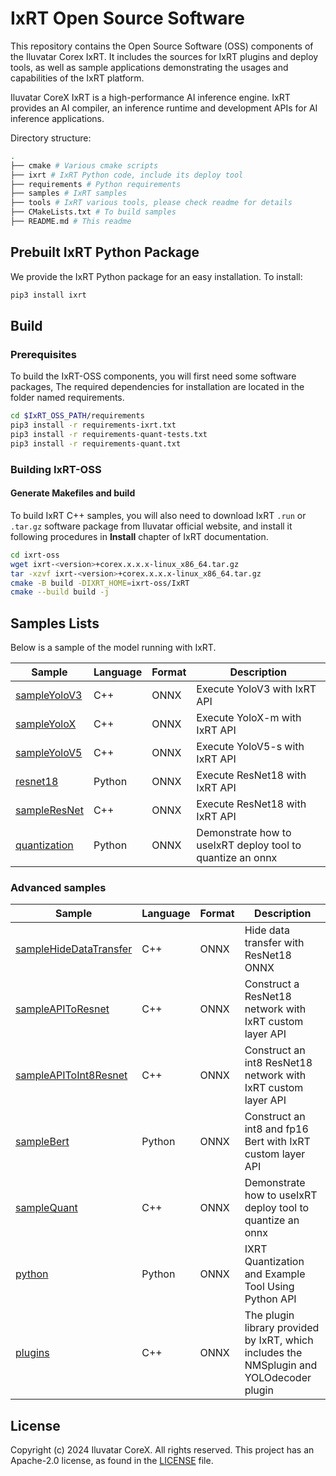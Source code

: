 # IxRT Open Source Software

This repository contains the Open Source Software (OSS) components of the Iluvatar Corex IxRT. It includes the sources for IxRT plugins and deploy tools, as well as sample applications demonstrating the usages and capabilities of the IxRT platform.

Iluvatar CoreX IxRT is a high-performance AI inference engine. IxRT provides an AI compiler, an inference runtime and development APIs for AI inference applications.

Directory structure:

```bash
.
├── cmake # Various cmake scripts
├── ixrt # IxRT Python code, include its deploy tool
├── requirements # Python requirements
├── samples # IxRT samples
├── tools # IxRT various tools, please check readme for details
├── CMakeLists.txt # To build samples
├── README.md # This readme
```

## Prebuilt IxRT Python Package

We provide the IxRT Python package for an easy installation.
To install:

```bash
pip3 install ixrt
```

## Build

### Prerequisites

To build the IxRT-OSS components, you will first need some software packages, The required dependencies for installation are located in the folder named requirements.

```bash
cd $IxRT_OSS_PATH/requirements
pip3 install -r requirements-ixrt.txt
pip3 install -r requirements-quant-tests.txt
pip3 install -r requirements-quant.txt
```

### Building IxRT-OSS

#### Generate Makefiles and build

To build IxRT C++ samples, you will also need to download IxRT `.run` or `.tar.gz` software package from Iluvatar official website, and install it following procedures in **Install** chapter of IxRT documentation.

```bash
cd ixrt-oss
wget ixrt-<version>+corex.x.x.x-linux_x86_64.tar.gz
tar -xzvf ixrt-<version>+corex.x.x.x-linux_x86_64.tar.gz
cmake -B build -DIXRT_HOME=ixrt-oss/IxRT
cmake --build build -j
```

## Samples Lists

Below is a sample of the model running with IxRT.

| Sample                                      | Language | Format | Description                                                |
| ------------------------------------------- | -------- | ------ | ---------------------------------------------------------- |
| [sampleYoloV3](samples/sampleYoloV3)        | C++      | ONNX   | Execute YoloV3 with IxRT API                               |
| [sampleYoloX](samples/sampleYoloX)          | C++      | ONNX   | Execute YoloX-m with IxRT API                              |
| [sampleYoloV5](samples/sampleYoloV5)        | C++      | ONNX   | Execute YoloV5-s with IxRT API                             |
| [resnet18](samples/python/resnet18)         | Python   | ONNX   | Execute ResNet18 with IxRT API                             |
| [sampleResNet](samples/sampleResNet)        | C++      | ONNX   | Execute ResNet18 with IxRT API                             |
| [quantization](samples/python/quantization) | Python   | ONNX   | Demonstrate how to useIxRT deploy tool to quantize an onnx |

### Advanced samples

| Sample                                                   | Language | Format | Description                                                                              |
| -------------------------------------------------------- | -------- | ------ | ---------------------------------------------------------------------------------------- |
| [sampleHideDataTransfer](samples/sampleHideDataTransfer) | C++      | ONNX   | Hide data transfer with ResNet18 ONNX                                                    |
| [sampleAPIToResnet](samples/sampleAPIToResnet)           | C++      | ONNX   | Construct a ResNet18 network with IxRT custom layer API                                  |
| [sampleAPIToInt8Resnet](samples/sampleAPIToInt8Resnet)   | C++      | ONNX   | Construct an int8 ResNet18 network with IxRT custom layer API                            |
| [sampleBert](samples/sampleBert)                         | Python   | ONNX   | Construct an int8 and fp16 Bert with IxRT custom layer API                               |
| [sampleQuant](samples/sampleQuant)                       | C++      | ONNX   | Demonstrate how to useIxRT deploy tool to quantize an onnx                               |
| [python](samples/python)                                 | Python   | ONNX   | IXRT Quantization and Example Tool Using Python API                                      |
| [plugins](samples/plugins)                               | C++      | ONNX   | The plugin library provided by IxRT, which includes the NMSplugin and YOLOdecoder plugin |

## License

Copyright (c) 2024 Iluvatar CoreX. All rights reserved. This project has an Apache-2.0 license, as found in the [LICENSE](LICENSE) file.
